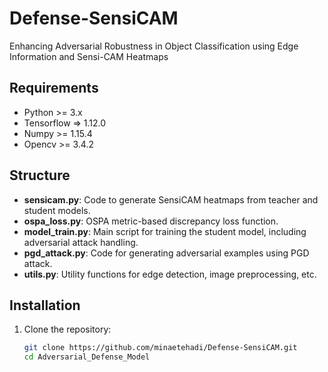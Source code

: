 # Defense-SensiCAM
Enhancing Adversarial Robustness in Object Classification using Edge Information and Sensi-CAM Heatmaps
## Requirements
- Python >= 3.x
- Tensorflow => 1.12.0
- Numpy >= 1.15.4
- Opencv >= 3.4.2
## Structure
- **sensicam.py**: Code to generate SensiCAM heatmaps from teacher and student models.
- **ospa_loss.py**: OSPA metric-based discrepancy loss function.
- **model_train.py**: Main script for training the student model, including adversarial attack handling.
- **pgd_attack.py**: Code for generating adversarial examples using PGD attack.
- **utils.py**: Utility functions for edge detection, image preprocessing, etc.

 ## Installation
1. Clone the repository:
    ```bash
    git clone https://github.com/minaetehadi/Defense-SensiCAM.git
    cd Adversarial_Defense_Model
    ```

    
